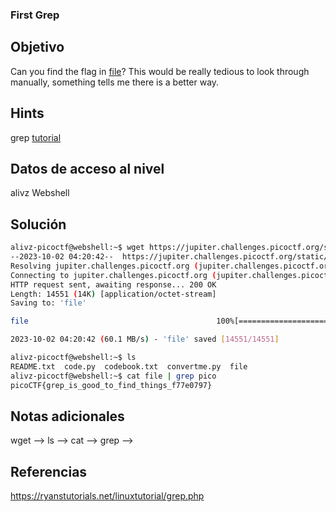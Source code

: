 ### First Grep
## Objetivo
Can you find the flag in [file](https://jupiter.challenges.picoctf.org/static/315d3325dc668ab7f1af9194f2de7e7a/file)? This would be really tedious to look through manually, something tells me there is a better way.

## Hints
grep [tutorial](https://ryanstutorials.net/linuxtutorial/grep.php)
## Datos de acceso al nivel
alivz
Webshell
## Solución
```bash
alivz-picoctf@webshell:~$ wget https://jupiter.challenges.picoctf.org/static/315d3325dc668ab7f1af9194f2de7e7a/file
--2023-10-02 04:20:42--  https://jupiter.challenges.picoctf.org/static/315d3325dc668ab7f1af9194f2de7e7a/file
Resolving jupiter.challenges.picoctf.org (jupiter.challenges.picoctf.org)... 3.131.60.8
Connecting to jupiter.challenges.picoctf.org (jupiter.challenges.picoctf.org)|3.131.60.8|:443... connected.
HTTP request sent, awaiting response... 200 OK
Length: 14551 (14K) [application/octet-stream]
Saving to: 'file'

file                                          100%[==============================================================================================>]  14.21K  --.-KB/s    in 0s      

2023-10-02 04:20:42 (60.1 MB/s) - 'file' saved [14551/14551]

alivz-picoctf@webshell:~$ ls
README.txt  code.py  codebook.txt  convertme.py  file
alivz-picoctf@webshell:~$ cat file | grep pico
picoCTF{grep_is_good_to_find_things_f77e0797}
```
## Notas adicionales
wget -->
ls -->
cat -->
grep -->
## Referencias
https://ryanstutorials.net/linuxtutorial/grep.php

